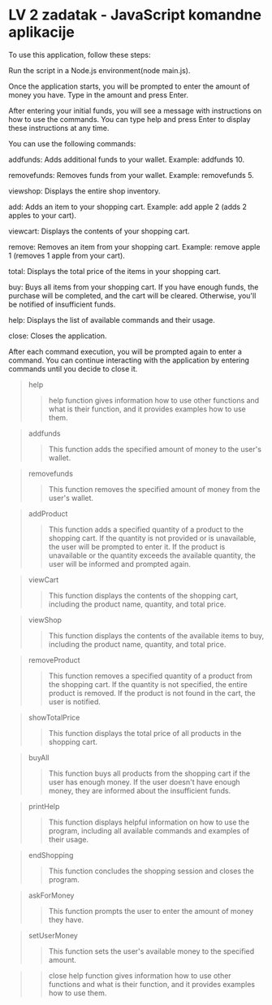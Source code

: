 # LV 2 zadatak - JavaScript komandne aplikacije

To use this application, follow these steps:

Run the script in a Node.js environment(node main.js).

Once the application starts, you will be prompted to enter the amount of money you have. Type in the amount and press Enter.

After entering your initial funds, you will see a message with instructions on how to use the commands. You can type help and press Enter to display these instructions at any time.

You can use the following commands:

addfunds: Adds additional funds to your wallet. Example: addfunds 10.

removefunds: Removes funds from your wallet. Example: removefunds 5.

viewshop: Displays the entire shop inventory.

add: Adds an item to your shopping cart. Example: add apple 2 (adds 2 apples to your cart).

viewcart: Displays the contents of your shopping cart.

remove: Removes an item from your shopping cart. Example: remove apple 1 (removes 1 apple from your cart).

total: Displays the total price of the items in your shopping cart.

buy: Buys all items from your shopping cart. If you have enough funds, the purchase will be completed, and the cart will be cleared. Otherwise, you'll be notified of insufficient funds.

help: Displays the list of available commands and their usage.

close: Closes the application.

After each command execution, you will be prompted again to enter a command. You can continue interacting with the application by entering commands until you decide to close it.

> help 
> > help function gives information how to use other functions and what is their function, and it provides examples how to use them.

> addfunds 
> > This function adds the specified amount of money to the user's wallet.

> removefunds 
> > This function removes the specified amount of money from the user's wallet. 

> addProduct
> > This function adds a specified quantity of a product to the shopping cart. If the quantity is not provided or is unavailable, the user will be prompted to enter it. If the product is unavailable or the quantity exceeds the available quantity, the user will be informed and prompted again.

> viewCart
> > This function displays the contents of the shopping cart, including the product name, quantity, and total price.

> viewShop
> > This function displays the contents of the available items to buy, including the product name, quantity, and total price.

> removeProduct
> > This function removes a specified quantity of a product from the shopping cart. If the quantity is not specified, the entire product is removed. If the product is not found in the cart, the user is notified.

> showTotalPrice 
> > This function displays the total price of all products in the shopping cart.

> buyAll 
> > This function buys all products from the shopping cart if the user has enough money. If the user doesn't have enough money, they are informed about the insufficient funds.

> printHelp
> > This function displays helpful information on how to use the program, including all available commands and examples of their usage.

> endShopping 
> >  This function concludes the shopping session and closes the program. 

> askForMoney 
> > This function prompts the user to enter the amount of money they have.

> setUserMoney
> > This function sets the user's available money to the specified amount.

> > close 
> help function gives information how to use other functions and what is their function, and it provides examples how to use them.  
